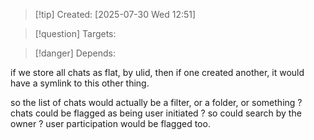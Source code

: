 
>[!tip] Created: [2025-07-30 Wed 12:51]

>[!question] Targets: 

>[!danger] Depends: 

if we store all chats as flat, by ulid, then if one created another, it would have a symlink to this other thing.

so the list of chats would actually be a filter, or a folder, or something ?
chats could be flagged as being user initiated ?
so could search by the owner ?
user participation would be flagged too.